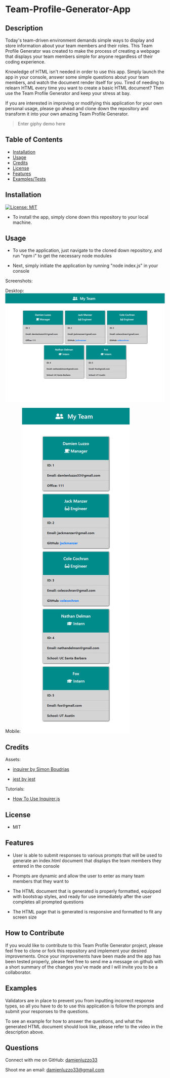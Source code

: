 # Team-Profile-Generator-App

## Description

Today's team-driven environment demands simple ways to display and store information about your team members and their roles. This Team Profile Generator was created to make the process of creating a webpage that displays your team members simple for anyone regardless of their coding experience.

Knowledge of HTML isn't needed in order to use this app. Simply launch the app in your console, answer some simple questions about your team members, and watch the document render itself for you. Tired of needing to relearn HTML every time you want to create a basic HTML document? Then use the Team Profile Generator and keep your stress at bay.

If you are interested in improving or modifying this application for your own personal usage, please go ahead and clone down the repository and transform it into your own amazing Team Profile Generator.

>Enter giphy demo here

## Table of Contents

- [Installation](#installation)
- [Usage](#usage)
- [Credits](#credits)
- [License](#license)
- [Features](#features)
- [Examples/Tests](#examples)

## Installation

[![License: MIT](https://img.shields.io/badge/License-MIT-yellow.svg)](https://opensource.org/licenses/MIT)

- To install the app, simply clone down this repository to your local machine.

## Usage

- To use the application, just navigate to the cloned down repository, and run "npm i" to get the necessary node modules

- Next, simply initiate the application by running "node index.js" in your console

Screenshots:

Desktop:
![Desktop view of application](assets/images/Team-Profile-Generator-screenshot-desktop-view.png)

Mobile:
![Mobile view of application](assets/images/Team-Profile-Generator-screenshot-mobile.png)

## Credits

Assets:

+ [inquirer by Simon Boudrias](https://github.com/SBoudrias/Inquirer.js)

+ [jest by jest](https://jestjs.io/)

Tutorials:

+ [How To Use Inquirer.js](https://javascript.plainenglish.io/how-to-inquirer-js-c10a4e05ef1f)

## License

+ MIT

## Features

+ User is able to submit responses to various prompts that will be used to generate an index.html document that displays the team members they entered in the console

+ Prompts are dynamic and allow the user to enter as many team members that they want to

+ The HTML document that is generated is properly formatted, equipped with bootstrap styles, and ready for use immediately after the user completes all prompted questions

+ The HTML page that is generated is responsive and formatted to fit any screen size

## How to Contribute

If you would like to contribute to this Team Profile Generator project, please feel free to clone or fork this repository and implement your desired improvements. Once your improvements have been made and the app has been tested properly, please feel free to send me a message on github with a short summary of the changes you've made and I will invite you to be a collaborator.

## Examples

Validators are in place to prevent you from inputting incorrect response types, so all you have to do to use this application is follow the prompts and submit your responses to the questions.

To see an example for how to answer the questions, and what the generated HTML document should look like, please refer to the video in the description above.

## Questions

Connect with me on GitHub: [damienluzzo33](https://www.github.com/damienluzzo33)

Shoot me an email: [damienluzzo33@gmail.com](mailto:damienluzzo33@gmail.com)
